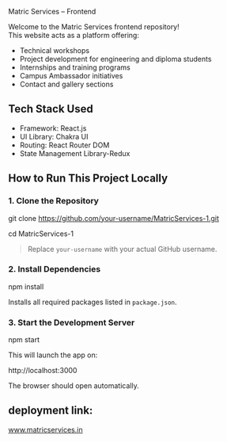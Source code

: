 Matric Services – Frontend

Welcome to the Matric Services frontend repository!  
This website acts as a platform offering:

- Technical workshops  
- Project development for engineering and diploma students  
- Internships and training programs  
- Campus Ambassador initiatives  
- Contact and gallery sections  


## Tech Stack Used

- Framework: React.js  
- UI Library: Chakra UI
- Routing: React Router DOM
- State Management Library-Redux



##  How to Run This Project Locally

### 1. Clone the Repository

git clone https://github.com/your-username/MatricServices-1.git

cd MatricServices-1

> Replace `your-username` with your actual GitHub username.


### 2. Install Dependencies

npm install

Installs all required packages listed in `package.json`.


### 3. Start the Development Server

npm start

This will launch the app on:

http://localhost:3000

The browser should open automatically.



## deployment link:

www.matricservices.in


